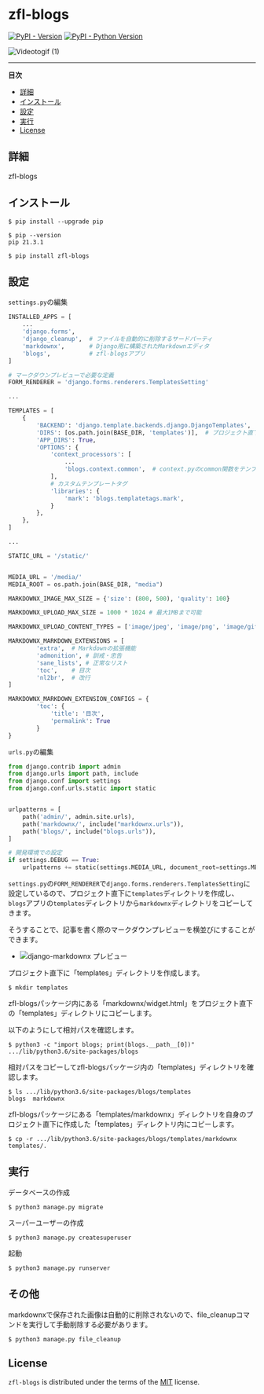 # zfl-blogs

[![PyPI - Version](https://img.shields.io/pypi/v/zfl-blogs.svg)](https://pypi.org/project/zfl-blogs)
[![PyPI - Python Version](https://img.shields.io/pypi/pyversions/zfl-blogs.svg)](https://pypi.org/project/zfl-blogs)

![Videotogif (1)](https://github.com/kenno-warise/zfl-blogs/assets/51676019/d05a9380-9dcb-4fc2-82f8-f35c86ae9192)

-----

**目次**

- [詳細](#詳細)
- [インストール](#インストール)
- [設定](#設定)
- [実行](#実行)
- [License](#license)

## 詳細

zfl-blogs

## インストール

```console
$ pip install --upgrade pip

$ pip --version
pip 21.3.1

$ pip install zfl-blogs
```

## 設定

`settings.py`の編集

```python
INSTALLED_APPS = [
    ...
    'django.forms',
    'django_cleanup',  # ファイルを自動的に削除するサードパーティ
    'markdownx',       # Django用に構築されたMarkdownエディタ
    'blogs',           # zfl-blogsアプリ
]

# マークダウンプレビューで必要な定義
FORM_RENDERER = 'django.forms.renderers.TemplatesSetting'

...

TEMPLATES = [
    {
        'BACKEND': 'django.template.backends.django.DjangoTemplates',
        'DIRS': [os.path.join(BASE_DIR, 'templates')],  # プロジェクト直下でのtemplatesディレクトリを有効にする
        'APP_DIRS': True,
        'OPTIONS': {
            'context_processors': [
                ...
                'blogs.context.common',  # context.pyのcommon関数をテンプレートで使えるようにする
            ],
            # カスタムテンプレートタグ
            'libraries': {
                'mark': 'blogs.templatetags.mark',
            }
        },
    },
]

...

STATIC_URL = '/static/'


MEDIA_URL = '/media/'
MEDIA_ROOT = os.path.join(BASE_DIR, "media")

MARKDOWNX_IMAGE_MAX_SIZE = {'size': (800, 500), 'quality': 100}

MARKDOWNX_UPLOAD_MAX_SIZE = 1000 * 1024 # 最大1MBまで可能

MARKDOWNX_UPLOAD_CONTENT_TYPES = ['image/jpeg', 'image/png', 'image/gif']

MARKDOWNX_MARKDOWN_EXTENSIONS = [
        'extra',  # Markdownの拡張機能
        'admonition', # 訓戒・忠告
        'sane_lists', # 正常なリスト
        'toc',    # 目次
        'nl2br',  # 改行
]

MARKDOWNX_MARKDOWN_EXTENSION_CONFIGS = {
        'toc': {
            'title': '目次',
            'permalink': True
        }
}

```

`urls.py`の編集

```python
from django.contrib import admin
from django.urls import path, include
from django.conf import settings
from django.conf.urls.static import static


urlpatterns = [
    path('admin/', admin.site.urls),
    path('markdownx/', include("markdownx.urls")),
    path('blogs/', include("blogs.urls")),
]

# 開発環境での設定
if settings.DEBUG == True:
    urlpatterns += static(settings.MEDIA_URL, document_root=settings.MEDIA_ROOT)
```

`settings.py`の`FORM_RENDERER`で`django.forms.renderers.TemplatesSetting`に設定しているので、プロジェクト直下に`templates`ディレクトリを作成し、`blogs`アプリの`templates`ディレクトリから`markdownx`ディレクトリをコピーしてきます。

そうすることで、記事を書く際のマークダウンプレビューを横並びにすることができます。

- ![django-markdownx プレビュー](https://pypi.org/project/django-markdownx/3.0.1/)

プロジェクト直下に「templates」ディレクトリを作成します。

```console
$ mkdir templates
```

zfl-blogsパッケージ内にある「markdownx/widget.html」をプロジェクト直下の「templates」ディレクトリにコピーします。

以下のようにして相対パスを確認します。

```console
$ python3 -c "import blogs; print(blogs.__path__[0])"
.../lib/python3.6/site-packages/blogs
```

相対パスをコピーしてzfl-blogsパッケージ内の「templates」ディレクトリを確認します。

```console
$ ls .../lib/python3.6/site-packages/blogs/templates
blogs  markdownx
```

zfl-blogsパッケージにある「templates/markdownx」ディレクトリを自身のプロジェクト直下に作成した「templates」ディレクトリ内にコピーします。

```console
$ cp -r .../lib/python3.6/site-packages/blogs/templates/markdownx templates/.
```

## 実行

データベースの作成

```console
$ python3 manage.py migrate
```

スーパーユーザーの作成

```console
$ python3 manage.py createsuperuser
```

起動

```console
$ python3 manage.py runserver
```

## その他

markdownxで保存された画像は自動的に削除されないので、file_cleanupコマンドを実行して手動削除する必要があります。

```console
$ python3 manage.py file_cleanup
```

## License

`zfl-blogs` is distributed under the terms of the [MIT](https://spdx.org/licenses/MIT.html) license.
